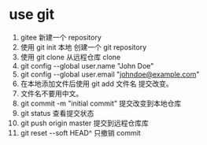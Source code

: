 # use git

1. gitee 新建一个 repository
2. 使用 git init 本地 创建一个 git repository
3. 使用 git clone 从远程仓库 clone
4. git config --global user.name "John Doe"
5. git config --global user.email "johndoe@example.com"
6. 在本地添加文件后使用 git add 文件名 提交改变。
7. 文件名不要用中文。
8. git commit -m "initial commit" 提交改变到本地仓库
9. git status 查看提交状态
10. git push origin master 提交到远程仓库库
11. git reset --soft HEAD^ 只撤销 commit
